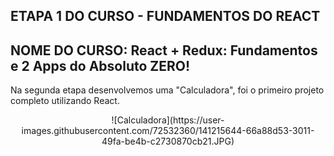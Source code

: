 ## ETAPA 1 DO CURSO - FUNDAMENTOS DO REACT

## NOME DO CURSO: React + Redux: Fundamentos e 2 Apps do Absoluto ZERO!


Na segunda etapa desenvolvemos uma "Calculadora", foi o primeiro projeto completo utilizando React.

<div align="center"> ![Calculadora](https://user-images.githubusercontent.com/72532360/141215644-66a88d53-3011-49fa-be4b-c2730870cb21.JPG) </div>
